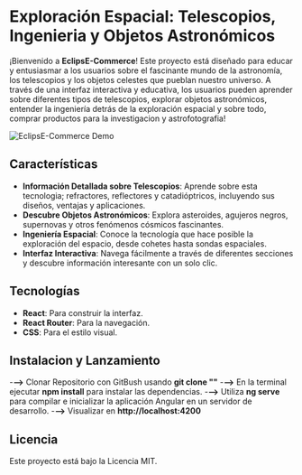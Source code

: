 # Exploración Espacial: Telescopios, Ingenieria y Objetos Astronómicos

¡Bienvenido a **EclipsE-Commerce**! Este proyecto está diseñado para educar y entusiasmar a los usuarios sobre el fascinante mundo de la astronomía, los telescopios y los objetos celestes que pueblan nuestro universo. A través de una interfaz interactiva y educativa, los usuarios pueden aprender sobre diferentes tipos de telescopios, explorar objetos astronómicos, entender la ingeniería detrás de la exploración espacial y sobre todo, comprar productos para la investigacion y astrofotografia!

![EclipsE-Commerce Demo](public/Assets/Demo/eclipse-commerce-demo.gif)

## Características

- **Información Detallada sobre Telescopios**: Aprende sobre esta tecnologia; refractores, reflectores y catadióptricos, incluyendo sus diseños, ventajas y aplicaciones.
- **Descubre Objetos Astronómicos**: Explora asteroides, agujeros negros, supernovas y otros fenómenos cósmicos fascinantes.
- **Ingeniería Espacial**: Conoce la tecnología que hace posible la exploración del espacio, desde cohetes hasta sondas espaciales.
- **Interfaz Interactiva**: Navega fácilmente a través de diferentes secciones y descubre información interesante con un solo clic.

## Tecnologías

- **React**: Para construir la interfaz.
- **React Router**: Para la navegación.
- **CSS**: Para el estilo visual.

## Instalacion y Lanzamiento
-**-->** Clonar Repositorio con GitBush usando **git clone ""**
-**-->** En la terminal ejecutar **npm install** para instalar las dependencias.
-**-->** Utiliza **ng serve** para compilar e inicializar la aplicación Angular en un servidor de desarrollo. 
-**-->** Visualizar en **http://localhost:4200**

## Licencia
Este proyecto está bajo la Licencia MIT.
